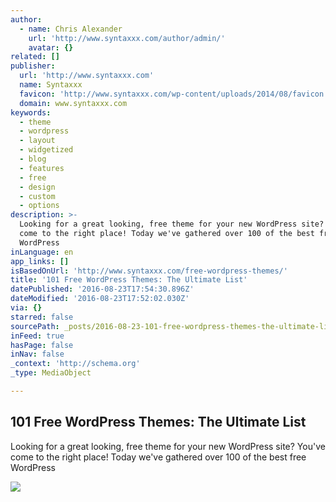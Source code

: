 ```yaml
---
author:
  - name: Chris Alexander
    url: 'http://www.syntaxxx.com/author/admin/'
    avatar: {}
related: []
publisher:
  url: 'http://www.syntaxxx.com'
  name: Syntaxxx
  favicon: 'http://www.syntaxxx.com/wp-content/uploads/2014/08/favicon.ico'
  domain: www.syntaxxx.com
keywords:
  - theme
  - wordpress
  - layout
  - widgetized
  - blog
  - features
  - free
  - design
  - custom
  - options
description: >-
  Looking for a great looking, free theme for your new WordPress site? You've
  come to the right place! Today we've gathered over 100 of the best free
  WordPress
inLanguage: en
app_links: []
isBasedOnUrl: 'http://www.syntaxxx.com/free-wordpress-themes/'
title: '101 Free WordPress Themes: The Ultimate List'
datePublished: '2016-08-23T17:54:30.896Z'
dateModified: '2016-08-23T17:52:02.030Z'
via: {}
starred: false
sourcePath: _posts/2016-08-23-101-free-wordpress-themes-the-ultimate-list.md
inFeed: true
hasPage: false
inNav: false
_context: 'http://schema.org'
_type: MediaObject

---
```

<article style=""><h1>101 Free WordPress Themes: The Ultimate List</h1><p>Looking for a great looking, free theme for your new WordPress site? You've come to the right place! Today we've gathered over 100 of the best free WordPress</p><img src="http://www.syntaxxx.com/projects/wordpress-themes/radiate.jpg" /></article>